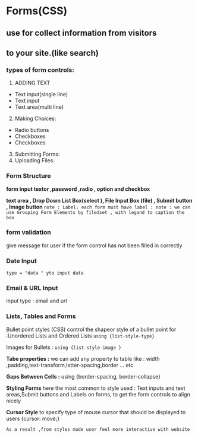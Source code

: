 # Forms(CSS)
## use for collect information from visitors
## to your site.(like search)
### types of form controls:
1. ADDING TEXT
* Text input(single line)
* Text input
* Text area(multi line)
2. Making Choices:
* Radio buttons
* Checkboxes
* Checkboxes
3. Submitting Forms:
4. Uploading Files:
### Form Structure
**form input textor ,password ,radio , option and checkbox**

**text area , Drop Down List Box(select ), File Input Box (file) , Submit button , Image button**
`note : Label; each form must have label : note : we can use Grouping Form Elements by filedset , with legand to caption the box`

### form validation
give message for user if the form control has not been filled in correctly

### Date Input
`type = "data " yto input data`

### Email & URL Input
input type : email and url

### Lists, Tables and Forms
Bullet point styles (CSS)
control the shapeor style of a bullet point for :Unordered Lists and Ordered Lists
`using {list-style-type}`

Images for Bullets :
`using {list-style-image }`

**Tabe properties :**
we can add any property to table like : width ,padding,text-transform,letter-spacing,border ... etc

**Gaps Between Cells :**
using {border-spacing, border-collapse}

**Styling Forms**
here the most common to style used : Text inputs and text areas,Submit buttons and Labels on forms, to get the form controls to align nicely

**Cursor Style**
to specify type of mouse cursor that should be displayed to users {cursor: move;}

`As a result ,from styles made user feel more interactive with website`



